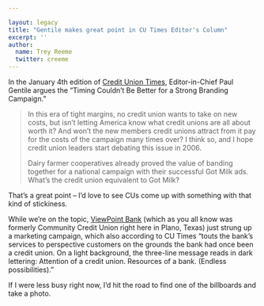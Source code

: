 ```yaml
---

layout: legacy
title: "Gentile makes great point in CU Times Editor's Column"
excerpt: ''
author:
  name: Trey Reeme
  twitter: creeme
---
```


<p>In the January 4th edition of <a href='http://www.cutimes.com'>Credit Union Times</a>, Editor-in-Chief Paul Gentile argues the &#8220;Timing Couldn&#8217;t Be Better for a Strong Branding Campaign.&#8221;</p>
<blockquote><p>In this era of tight margins, no credit union wants to take on new costs, but isn&#8217;t letting America know what credit unions are all about worth it?  And won&#8217;t the new members credit unions attract from it pay for the costs of the campaign many times over?  I think so, and I hope credit union leaders start debating this issue in 2006. </p><p>Dairy farmer cooperatives already proved the value of banding together for a national campaign with their successful Got Milk ads.  What&#8217;s the credit union equivalent to Got Milk?</p></blockquote>
<p>That&#8217;s a great point &#8211; I&#8217;d love to see CUs come up with something with that kind of stickiness.</p>
<p>While we&#8217;re on the topic, <a href='http://www.viewpointbank.com'>ViewPoint Bank</a> (which as you all know was formerly Community Credit Union right here in Plano, Texas) just strung up a marketing campaign, which also according to <span class='caps'>CU </span>Times &#8220;touts the bank&#8217;s services to perspective customers on the grounds the bank had once been a credit union. On a light background, the three-line message reads in dark lettering: Attention of a credit union. Resources of a bank. (Endless possibilities).&#8221;</p>
<p>If I were less busy right now, I&#8217;d hit the road to find one of the billboards and take a photo.</p>